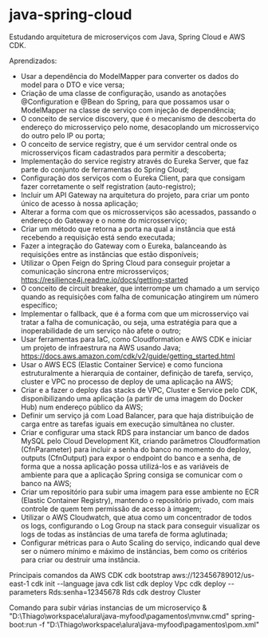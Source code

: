 # java-spring-cloud
Estudando arquitetura de microserviços com Java, Spring Cloud e AWS CDK. 

Aprendizados:
- Usar a dependência do ModelMapper para converter os dados do model para o DTO e vice versa;
- Criação de uma classe de configuração, usando as anotações @Configuration e @Bean do Spring, para que possamos usar o ModelMapper na classe de serviço com injeção de dependência;
- O conceito de service discovery, que é o mecanismo de descoberta do endereço do microsserviço pelo nome, desacoplando um microsserviço do outro pelo IP ou porta;
- O conceito de service registry, que é um servidor central onde os microsserviços ficam cadastrados para permitir a descoberta;
- Implementação do service registry através do Eureka Server, que faz parte do conjunto de ferramentas do Spring Cloud;
- Configuração dos serviços com o Eureka Client, para que consigam fazer corretamente o self registration (auto-registro);
- Incluir um API Gateway na arquitetura do projeto, para criar um ponto único de acesso à nossa aplicação;
- Alterar a forma com que os microsserviços são acessados, passando o endereço do Gateway e o nome do microsserviço;
- Criar um método que retorna a porta na qual a instância que está recebendo a requisição está sendo executada;
- Fazer a integração do Gateway com o Eureka, balanceando às requisições entre as instâncias que estão disponíveis;
- Utilizar o Open Feign do Spring Cloud para conseguir projetar a comunicação síncrona entre microsserviços;
https://resilience4j.readme.io/docs/getting-started
- O conceito de circuit breaker, que interrompe um chamado a um serviço quando as requisições com falha de comunicação atingirem um número específico;
- Implementar o fallback, que é a forma com que um microsserviço vai tratar a falha de comunicação, ou seja, uma estratégia para que a inoperabilidade de um serviço não afete o outro;
- Usar ferramentas para IaC, como Cloudformation e AWS CDK e iniciar um projeto de infraestrura na AWS usando Java;
https://docs.aws.amazon.com/cdk/v2/guide/getting_started.html
- Usar o AWS ECS (Elastic Container Service) e como funciona estruturalmente a hierarquia de container, definição de tarefa, serviço, cluster e VPC no processo de deploy de uma aplicação na AWS;
- Criar e a fazer o deploy das stacks de VPC, Cluster e Service pelo CDK, disponibilizando uma aplicação (a partir de uma imagem do Docker Hub) num endereço público da AWS;
- Definir um serviço já com Load Balancer, para que haja distribuição de carga entre as tarefas iguais em execução simultânea no cluster.
- Criar e configurar uma stack RDS para instanciar um banco de dados MySQL pelo Cloud Development Kit, criando parâmetros Cloudformation (CfnParameter) para incluir a senha do banco no momento do deploy, outputs (CfnOutput) para expor o endpoint do banco e a senha, de forma que a nossa aplicação possa utilizá-los e as variáveis de ambiente para que a aplicação Spring consiga se comunicar com o banco na AWS;
- Criar um repositório para subir uma imagem para esse ambiente no ECR (Elastic Container Registry), mantendo o repositório privado, com mais controle de quem tem permissão de acesso à imagem;
- Utilizar o AWS Cloudwatch, que atua como um concentrador de todos os logs, configurando o Log Group na stack para conseguir visualizar os logs de todas as instâncias de uma tarefa de forma aglutinada;
- Configurar métricas para o Auto Scaling do serviço, indicando qual deve ser o número mínimo e máximo de instâncias, bem como os critérios para criar ou destruir uma instância.


Principais comandos da AWS CDK
	cdk bootstrap aws://123456789012/us-east-1
	cdk init --language java
	cdk list
	cdk deploy Vpc
	cdk deploy --parameters Rds:senha=12345678 Rds
	cdk destroy Cluster


Comando para subir várias instancias de um microserviço
& "D:\Thiago\workspace\alura\java-myfood\pagamentos\mvnw.cmd" spring-boot:run -f "D:\Thiago\workspace\alura\java-myfood\pagamentos\pom.xml"
